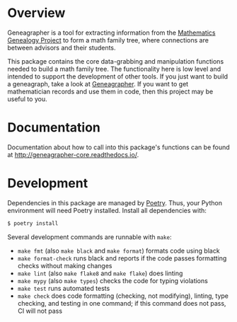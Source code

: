 # Overview
Geneagrapher is a tool for extracting information from the
[Mathematics Genealogy Project](https://www.mathgenealogy.org/) to
form a math family tree, where connections are between advisors and
their students.

This package contains the core data-grabbing and manipulation
functions needed to build a math family tree. The functionality here
is low level and intended to support the development of other
tools. If you just want to build a geneagraph, take a look at
[Geneagrapher](https://github.com/davidalber/geneagrapher). If you
want to get mathematician records and use them in code, then this
project may be useful to you.

# Documentation
Documentation about how to call into this package's functions can be
found at http://geneagrapher-core.readthedocs.io/.

# Development
Dependencies in this package are managed by
[Poetry](https://python-poetry.org/). Thus, your Python environment
will need Poetry installed. Install all dependencies with:

```sh
$ poetry install
```

Several development commands are runnable with `make`:
- `make fmt` (also `make black` and `make format`) formats code using
  black
- `make format-check` runs black and reports if the code passes
  formatting checks without making changes
- `make lint` (also `make flake8` and `make flake`) does linting
- `make mypy` (also `make types`) checks the code for typing violations
- `make test` runs automated tests
- `make check` does code formatting (checking, not modifying),
  linting, type checking, and testing in one command; if this command
  does not pass, CI will not pass
